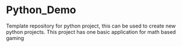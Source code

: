 # Python_Demo
Template repository for python project, this can be used to create new python projects.
This project has one basic application for math based gaming
